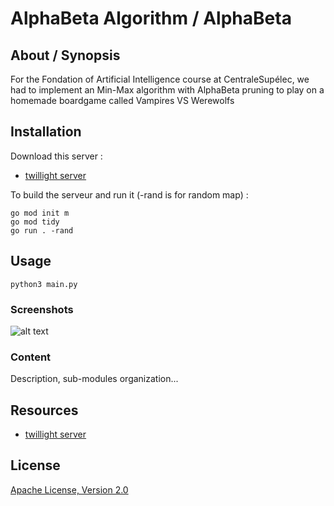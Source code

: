 # AlphaBeta Algorithm / AlphaBeta

## About / Synopsis

For the Fondation of Artificial Intelligence course at CentraleSupélec,
we had to implement an Min-Max algorithm with AlphaBeta pruning to play
on a homemade boardgame called Vampires VS Werewolfs


## Installation

Download this server :
* [twillight server](https://github.com/Succo/twilight)

To build the serveur and run it (-rand is for random map) :
```
go mod init m
go mod tidy
go run . -rand
```

## Usage

```
python3 main.py
```

### Screenshots

![alt text](https://github.com/gabrielchapo/AlphaBeta/image.jpg?raw=true)

### Content

Description, sub-modules organization...

## Resources

* [twillight server](https://github.com/Succo/twilight)


## License

[Apache License, Version 2.0](http://www.apache.org/licenses/LICENSE-2.0.html)
